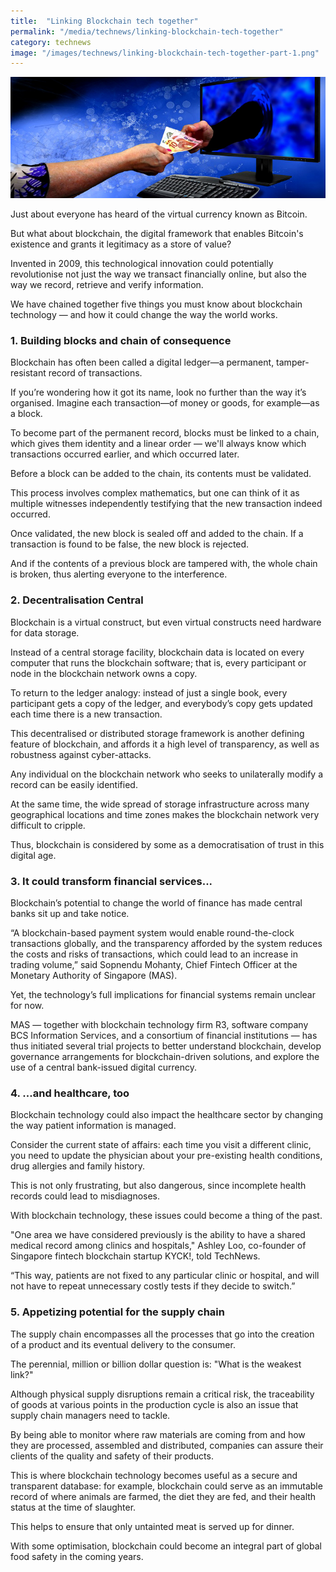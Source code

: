 ```yaml
---
title:  "Linking Blockchain tech together"
permalink: "/media/technews/linking-blockchain-tech-together"
category: technews
image: "/images/technews/linking-blockchain-tech-together-part-1.png"
---
```


![linking blockchain tech together](/images/technews/linking-blockchain-tech-together-part-1.png)

Just about everyone has heard of the virtual currency known as Bitcoin.

But what about blockchain, the digital framework that enables Bitcoin's existence and grants it legitimacy as a store of value?

Invented in 2009, this technological innovation could potentially revolutionise not just the way we transact financially online, but also the way we record, retrieve and verify information.

We have chained together five things you must know about blockchain technology — and how it could change the way the world works.

### **1. Building blocks and chain of consequence**
Blockchain has often been called a digital ledger—a permanent, tamper-resistant record of transactions.

If you’re wondering how it got its name, look no further than the way it’s organised. Imagine each transaction—of money or goods, for example—as a block.

To become part of the permanent record, blocks must be linked to a chain, which gives them identity and a linear order — we'll always know which transactions occurred earlier, and which occurred later.

Before a block can be added to the chain, its contents must be validated.

This process involves complex mathematics, but one can think of it as multiple witnesses independently testifying that the new transaction indeed occurred.

Once validated, the new block is sealed off and added to the chain. If a transaction is found to be false, the new block is rejected.

And if the contents of a previous block are tampered with, the whole chain is broken, thus alerting everyone to the interference.

### **2. Decentralisation Central**
Blockchain is a virtual construct, but even virtual constructs need hardware for data storage.

Instead of a central storage facility, blockchain data is located on every computer that runs the blockchain software; that is, every participant or node in the blockchain network owns a copy.

To return to the ledger analogy: instead of just a single book, every participant gets a copy of the ledger, and everybody’s copy gets updated each time there is a new transaction.

This decentralised or distributed storage framework is another defining feature of blockchain, and affords it a high level of transparency, as well as robustness against cyber-attacks.

Any individual on the blockchain network who seeks to unilaterally modify a record can be easily identified.

At the same time, the wide spread of storage infrastructure across many geographical locations and time zones makes the blockchain network very difficult to cripple.

Thus, blockchain is considered by some as a democratisation of trust in this digital age.  

### **3. It could transform financial services...**
Blockchain’s potential to change the world of finance has made central banks sit up and take notice.

“A blockchain-based payment system would enable round-the-clock transactions globally, and the transparency afforded by the system reduces the costs and risks of transactions, which could lead to an increase in trading volume,” said Sopnendu Mohanty, Chief Fintech Officer at the Monetary Authority of Singapore (MAS).

Yet, the technology’s full implications for financial systems remain unclear for now.

MAS — together with blockchain technology firm R3, software company BCS Information Services, and a consortium of financial institutions — has thus initiated several trial projects to better understand blockchain, develop governance arrangements for blockchain-driven solutions, and explore the use of a central bank-issued digital currency.

### **4. ...and healthcare, too**
Blockchain technology could also impact the healthcare sector by changing the way patient information is managed.

Consider the current state of affairs: each time you visit a different clinic, you need to update the physician about your pre-existing health conditions, drug allergies and family history.

This is not only frustrating, but also dangerous, since incomplete health records could lead to misdiagnoses.

With blockchain technology, these issues could become a thing of the past.

"One area we have considered previously is the ability to have a shared medical record among clinics and hospitals," Ashley Loo, co-founder of Singapore fintech blockchain startup KYCK!, told TechNews.

“This way, patients are not fixed to any particular clinic or hospital, and will not have to repeat unnecessary costly tests if they decide to switch.”

### **5. Appetizing potential for the supply chain**
The supply chain encompasses all the processes that go into the creation of a product and its eventual delivery to the consumer.

The perennial, million or billion dollar question is: "What is the weakest link?"

Although physical supply disruptions remain a critical risk, the traceability of goods at various points in the production cycle is also an issue that supply chain managers need to tackle.

By being able to monitor where raw materials are coming from and how they are processed, assembled and distributed, companies can assure their clients of the quality and safety of their products.

This is where blockchain technology becomes useful as a secure and transparent database: for example, blockchain could serve as an immutable record of where animals are farmed, the diet they are fed, and their health status at the time of slaughter.

This helps to ensure that only untainted meat is served up for dinner.

With some optimisation, blockchain could become an integral part of global food safety in the coming years.

